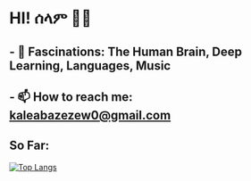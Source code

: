 <h1> HI! ሰላም 👋🏾  </h1>

## - 🔭 <b>Fascinations</b>: The Human Brain, Deep Learning, Languages, Music
## - 📫 <b>How to reach me</b>: kaleabazezew0@gmail.com
## So Far:
[![Top Langs](https://github-readme-stats.vercel.app/api/top-langs/?username=kaleab-a&layout=donut)](https://github.com/kaleab-a/github-readme-stats)


<!--
**Kaleab-A/Kaleab-A** is a ✨ _special_ ✨ repository because its `README.md` (this file) appears on your GitHub profile.

Here are some ideas to get you started:


- 🌱 I’m currently learning ...
- 👯 I’m looking to collaborate on ...
- 🤔 I’m looking for help with ...
- 💬 Ask me about ...

- 😄 Pronouns: ...
- ⚡ Fun fact: ...
-->
